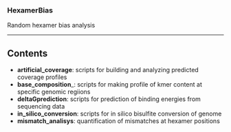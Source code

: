 ### HexamerBias
Random hexamer bias analysis
***
## Contents
* __artificial_coverage__: scripts for building and analyzing predicted coverage profiles
* __base_composition___: scripts for making profile of kmer content at specific genomic regiions
* __deltaGprediction__: scripts for prediction of binding energies from sequencing data
* __in_silico_conversion__: scripts for in silico bisulfite conversion of genome
* __mismatch_analisys__: quantification of mismatches at hexamer positions 
